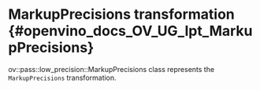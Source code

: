 # MarkupPrecisions transformation {#openvino_docs_OV_UG_lpt_MarkupPrecisions}

ov::pass::low_precision::MarkupPrecisions class represents the `MarkupPrecisions` transformation.
